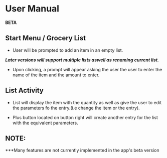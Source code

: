 # User Manual

**BETA**

## Start Menu / Grocery List

- User will be prompted to add an item in an empty list.

**_Later versions will support multiple lists aswell as renaming current list._**

- Upon clicking, a prompt will appear asking the user the user to enter the name of the item and the amount to enter.

## List Activity

- List will display the item with the quantity as well as give the user to edit the parameters fo the entry.(i.e change the item or the entry).

- Plus button located on button right will create another entry for the list with the equivalent parameters.

## NOTE:

\*\*\*Many features are not currently implemented in the app's beta version
